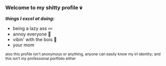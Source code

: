 ### Welcome to my shitty profile 💀
***things I excel at doing:***
- being a lazy ass 💤
- annoy everyone 💖 
- vibin' with the bois 🤙
- your mom 

<sub> also this profile isn't anonymous or anything, anyone can easily know my irl identity; and this isn't my professional portfolio either </sub>
